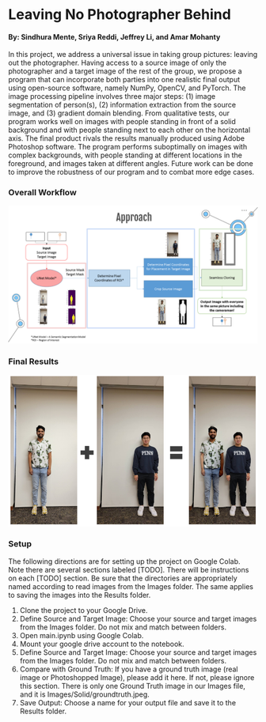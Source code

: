 # Leaving No Photographer Behind
#### By: Sindhura Mente, Sriya Reddi, Jeffrey Li, and Amar Mohanty
In this project, we address a universal issue in taking group pictures: leaving out the photographer. Having access to a source image of only the photographer and a target image of the rest of the group, we propose a program that can incorporate both parties into one realistic final output using open-source software, namely NumPy, OpenCV, and PyTorch. The image processing pipeline involves three major steps: (1) image segmentation of person(s), (2) information extraction from the source image, and (3) gradient domain blending. From qualitative tests, our program works well on images with people standing in front of a solid background and with people standing next to each other on the horizontal axis. The final product rivals the results manually produced using Adobe Photoshop software. The program performs suboptimally on images with complex backgrounds, with people standing at different locations in the foreground, and images taken at different angles. Future work can be done to improve the robustness of our program and to combat more edge cases.

### Overall Workflow
![alt text](Workflow.PNG)

### Final Results
![alt text](Result.PNG)

### Setup
The following directions are for setting up the project on Google Colab. Note there are several sections labeled [TODO]. There will be instructions on each [TODO] section. Be sure that the directories are appropriately named according to read images from the Images folder. The same applies to saving the images into the Results folder.

1. Clone the project to your Google Drive. 
2. Define Source and Target Image: Choose your source and target images from the Images folder. Do not mix and match between folders.
3. Open main.ipynb using Google Colab.
3. Mount your google drive account to the notebook.
4. Define Source and Target Image: Choose your source and target images from the Images folder. Do not mix and match between folders.
5. Compare with Ground Truth: If you have a ground truth image (real image or Photoshopped Image), please add it here. If not, please ignore this section. There is only one Ground Truth image in our Images file, and it is Images/Solid/groundtruth.jpeg.
6. Save Output: Choose a name for your output file and save it to the Results folder.
